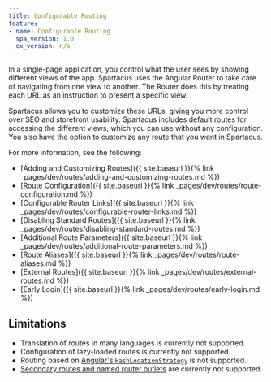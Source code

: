 ```yaml
---
title: Configurable Routing
feature:
- name: Configurable Routing
  spa_version: 1.0
  cx_version: n/a
---
```


In a single-page application, you control what the user sees by showing different views of the app. Spartacus uses the Angular Router to take care of navigating from one view to another. The Router does this by treating each URL as an instruction to present a specific view.

Spartacus allows you to customize these URLs, giving you more control over SEO and storefront usability. Spartacus includes default routes for accessing the different views, which you can use without any configuration. You also have the option to customize any route that you want in Spartacus.

For more information, see the following:

- [Adding and Customizing Routes]({{ site.baseurl }}{% link _pages/dev/routes/adding-and-customizing-routes.md %})
- [Route Configuration]({{ site.baseurl }}{% link _pages/dev/routes/route-configuration.md %})
- [Configurable Router Links]({{ site.baseurl }}{% link _pages/dev/routes/configurable-router-links.md %})
- [Disabling Standard Routes]({{ site.baseurl }}{% link _pages/dev/routes/disabling-standard-routes.md %})
- [Additional Route Parameters]({{ site.baseurl }}{% link _pages/dev/routes/additional-route-parameters.md %})
- [Route Aliases]({{ site.baseurl }}{% link _pages/dev/routes/route-aliases.md %})
- [External Routes]({{ site.baseurl }}{% link _pages/dev/routes/external-routes.md %})
- [Early Login]({{ site.baseurl }}{% link _pages/dev/routes/early-login.md %})

## Limitations

- Translation of routes in many languages is currently not supported.
- Configuration of lazy-loaded routes is currently not supported.
- Routing based on [Angular's `HashLocationStrategy`](https://angular.io/guide/router#locationstrategy-and-browser-url-styles) is not supported.
- [Secondary routes and named router outlets](https://angular.io/guide/router-tutorial-toh#secondary-routes) are currently not supported.
